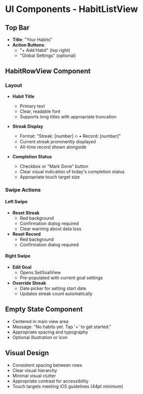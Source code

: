 # UI Components - HabitListView

## Top Bar
- **Title**: "Your Habits"
- **Action Buttons**:
  - "+ Add Habit" (top right)
  - "Global Settings" (optional)

## HabitRowView Component
### Layout
- **Habit Title**
  - Primary text
  - Clear, readable font
  - Supports long titles with appropriate truncation

- **Streak Display**
  - Format: "Streak: [number] 🔥 • Record: [number]"
  - Current streak prominently displayed
  - All-time record shown alongside

- **Completion Status**
  - Checkbox or "Mark Done" button
  - Clear visual indication of today's completion status
  - Appropriate touch target size

### Swipe Actions
#### Left Swipe
- **Reset Streak**
  - Red background
  - Confirmation dialog required
  - Clear warning about data loss
- **Reset Record**
  - Red background
  - Confirmation dialog required

#### Right Swipe
- **Edit Goal**
  - Opens SetGoalView
  - Pre-populated with current goal settings
- **Override Streak**
  - Date picker for setting start date
  - Updates streak count automatically

## Empty State Component
- Centered in main view area
- Message: "No habits yet. Tap '+' to get started."
- Appropriate spacing and typography
- Optional illustration or icon

## Visual Design
- Consistent spacing between rows
- Clear visual hierarchy
- Minimal visual clutter
- Appropriate contrast for accessibility
- Touch targets meeting iOS guidelines (44pt minimum) 